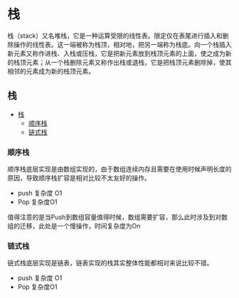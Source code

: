 # 栈
栈（stack）又名堆栈，它是一种运算受限的线性表。限定仅在表尾进行插入和删除操作的线性表。这一端被称为栈顶，相对地，把另一端称为栈底。向一个栈插入新元素又称作进栈、入栈或压栈，它是把新元素放到栈顶元素的上面，使之成为新的栈顶元素；从一个栈删除元素又称作出栈或退栈，它是把栈顶元素删除掉，使其相邻的元素成为新的栈顶元素。


## 栈
- [栈](#栈)
    - [顺序栈](#顺序栈)
    - [链式栈](#链式栈)


### 顺序栈
 顺序栈底层实现是由数组实现的，由于数组连续内存且需要在使用时候声明长度的原因，导致顺序栈扩容是相对比较不太友好的操作。
- push 复杂度 O1
- Pop 复杂度O1

值得注意的是当Push到数组容量值得时候，数组需要扩容，那么此时涉及到对数组的迁移，此处是一个慢操作，时间复杂度为On


### 链式栈
链式栈底层实现是链表，链表实现的栈其实整体性能都相对来说比较不错。
- push 复杂度 O1
- Pop 复杂度O1


